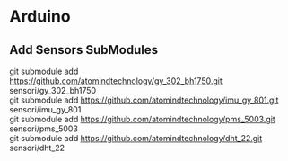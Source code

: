 # Arduino
## Add Sensors SubModules
git submodule add https://github.com/atomindtechnology/gy_302_bh1750.git sensori/gy_302_bh1750  
git submodule add https://github.com/atomindtechnology/imu_gy_801.git sensori/imu_gy_801  
git submodule add https://github.com/atomindtechnology/pms_5003.git sensori/pms_5003  
git submodule add https://github.com/atomindtechnology/dht_22.git sensori/dht_22  
